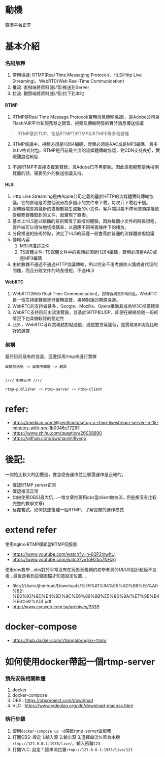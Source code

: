 # 動機
直撥平台正夯

# 基本介紹
### 名詞解釋
1. 常用協議: RTMP(Real Time Messaging Protocol)、HLS(Http Live Streaming)、WebRTC(Web Real-Time Communication)
2. 推流: 直撥端將資料(影/音)推送到Server
3. 拉流: 觀眾端將資料(影/音)拉下到本地

#### RTMP
1. RTMP是Real Time Message Protocol(實時消息傳輸協議)，是Adobe公司為Flash/AIR平台和服務器之間音、視頻及傳輸開發的實時消息傳送協議
> RTMP基於TCP，包括RTMPT/RTMPS/RTMPE等多種變種

2. RTMP協議中，視頻必須是H264編碼，音頻必須是AAC或是MP3編碼，且多以flv格式封包。RTMP是目前最主流的流媒體傳輸協議，對CDN支持良好，實現難度也較低

3. 不過RTMP不直接支援瀏覽器，且Adobe已不再更新。因此直撥服務要執持瀏覽器的話，需要另外的推送協議支持。

#### HLS
1. Http Live Streaming是由Apple公司定義的基於HTTP的流媒體實時傳輸協議。它的原理是將整個流分為多個小的文件來下載，每次只下載若干個。
2. 服務器端會將最新的直撥數據生成新的小文件，客戶端只要不停地按順序播放從服務器獲取到的文件，就實現了直撥。
3. 基本上HLS是以點播的技術實現了直撥的體驗。因為每個小文件的時長很短，客戶端可以很快地切換碼率，以適應不同帶寬條件下的播放。
4. 分段推送的技術特點，決定了HLS的延遲一般會高於普通的流媒體直撥協議
5. 傳輸內容
   1. M3U8描述文件
   2. TS媒體文件: TS媒體文件中的視頻必須是H264編碼，音頻必須是AAC或是MP3編碼
6. 由於數據不通過不通過HTTP協議傳輸，所以完全不用考慮防火牆或者代理的問題，而且分段文件的時長很短，不過HLS

#### WebRTC
1. WebRTC(Web Real-Time Communication)，即`源自網頁即時同信`。WebRTC是一個支持瀏覽器進行實時語音、視頻對話的開源協議。
2. WebRTC的支持者甚多，Google、Mozilla、Opera推動其成為W3C推薦標準
3. WebRTC支持目前主流瀏覽器，並基於SRTP和UDP，即便在網絡信號一班的情況下也具備較好的穩定性
4. 此外，WebRTC可以實現點對點通信，通信雙方延遲低，是實現`連麥`功能比較好的選擇


### 架構
基於目前既有的協議，這邊採用rtmp來進行實做
```
直播發送地 -> 直播中間層 -> 觀眾


//// 對應元件 ////

rtmp-publisher -> rtmp-server -> rtmp-client
```


# refer:
- https://medium.com/@yenthanh/setup-a-rtmp-livestream-server-in-15-minutes-with-srs-1b0046c77267
- https://www.zhihu.com/question/26038990
- https://github.com/gwuhaolin/livego


# 後記:
一開始比較大的困擾是，要怎麼去運作並且驗證運作是正確的。
- 確認RTMP server正常
- 確認推流正常
- 如何使用OBS(最大坑...一堆文章推薦用obs當client做拉流...但是都沒有比較完整的教學文章)
- 反覆嘗試，如何快速搭建一個RTMP，了解實際的運作模式

# extend refer
使用nginx-RTMP模組當RTMP伺服器
- https://www.youtube.com/watch?v=n-83P2InwhU
- https://www.youtube.com/watch?v=1qH2bo7NHzg

使用obs教學...obs對於平常沒有在玩影音視頻的初學者真的UI/UX設計超級不友善...最後是看到這張圖檔才知道設定位置...
- file:///Users/jhenhuei/Downloads/%E9%81%94%E5%AD%B8%E5%A0%82-%E6%93%8D%E4%BD%9C%E6%89%8B%E5%86%8A(%E7%9B%B4%E6%92%AD).pdf
- http://www.eyeweb.com.tw/archives/3539


# docker-compose
- https://hub.docker.com/r/tiangolo/nginx-rtmp/



# 如何使用docker帶起一個rtmp-server
### 預先安裝相關軟體
1. docker
2. docker-compose
3. OBS : https://obsproject.com/download
4. VLC : https://www.videolan.org/vlc/download-macosx.html

### 執行步驟
1. 使用`docker-compose up -d`帶起rtmp-server做服務
2. 打開OBS: 設定 1.輸入源 2.輸出源 3.選擇串流位置為本機`rtmp://127.0.0.1:1935/live/`，輸入密鑰`123`
3. 打開VLC: 設定 1.接串流位置`rtmp://127.0.0.1:1935/live/123`